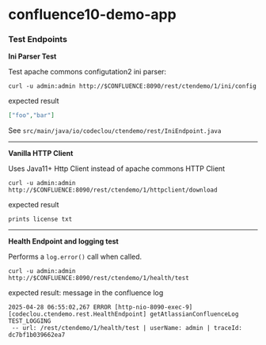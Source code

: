 # confluence10-demo-app

### Test Endpoints


**Ini Parser Test**

Test apache commons configutation2 ini parser:

```
curl -u admin:admin http://$CONFLUENCE:8090/rest/ctendemo/1/ini/config
```

expected result

```json
["foo","bar"]
```

See `src/main/java/io/codeclou/ctendemo/rest/IniEndpoint.java`


----

**Vanilla HTTP Client**

Uses Java11+ Http Client instead of apache commons HTTP Client

```
curl -u admin:admin http://$CONFLUENCE:8090/rest/ctendemo/1/httpclient/download
```

expected result

```
prints license txt
```


----

**Health Endpoint and logging test**

Performs a `log.error()` call when called.

```
curl -u admin:admin http://$CONFLUENCE:8090/rest/ctendemo/1/health/test
```

expected result: message in the confluence log

```
2025-04-28 06:55:02,267 ERROR [http-nio-8090-exec-9] [codeclou.ctendemo.rest.HealthEndpoint] getAtlassianConfluenceLog TEST_LOGGING
 -- url: /rest/ctendemo/1/health/test | userName: admin | traceId: dc7bf1b039662ea7
```